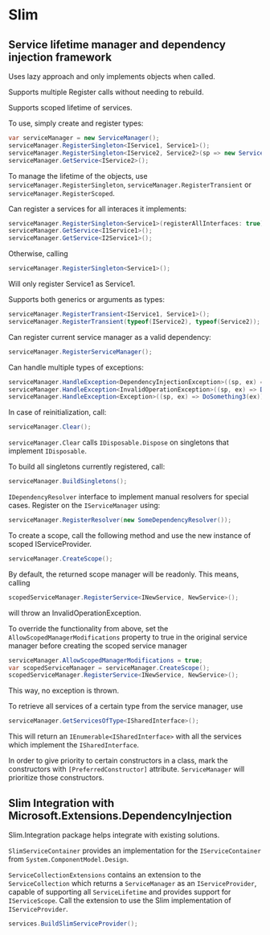 # Slim
## Service lifetime manager and dependency injection framework

Uses lazy approach and only implements objects when called.

Supports multiple Register calls without needing to rebuild.

Supports scoped lifetime of services.

To use, simply create and register types:
```c#
var serviceManager = new ServiceManager();
serviceManager.RegisterSingleton<IService1, Service1>();
serviceManager.RegisterSingleton<IService2, Service2>(sp => new Service2(sp.GetService<IService1>());
serviceManager.GetService<IService2>();
```

To manage the lifetime of the objects, use ``` serviceManager.RegisterSingleton ```, ``` serviceManager.RegisterTransient ``` or ``` serviceManager.RegisterScoped ```.

Can register a services for all interaces it implements:
```c#
serviceManager.RegisterSingleton<Service1>(registerAllInterfaces: true);
serviceManager.GetService<I1Service1>();
serviceManager.GetService<I2Service1>();
```
Otherwise, calling
```c#
serviceManager.RegisterSingleton<Service1>();
```
Will only register Service1 as Service1.

Supports both generics or arguments as types:
```c#
serviceManager.RegisterTransient<IService1, Service1>();
serviceManager.RegisterTransient(typeof(IService2), typeof(Service2));
```

Can register current service manager as a valid dependency:
```c#
serviceManager.RegisterServiceManager();
```

Can handle multiple types of exceptions:
```c#
serviceManager.HandleException<DependencyInjectionException>((sp, ex) => DoSomething1(ex));
serviceManager.HandleException<InvalidOperationException>((sp, ex) => DoSomething2(ex));
serviceManager.HandleException<Exception>((sp, ex) => DoSomething3(ex));
```

In case of reinitialization, call:
```c#
serviceManager.Clear();
```
``` serviceManager.Clear ``` calls ``` IDisposable.Dispose ``` on singletons that implement ``` IDisposable ```.

To build all singletons currently registered, call:
```c#
serviceManager.BuildSingletons();
```

`IDependencyResolver` interface to implement manual resolvers for special cases. Register on the `IServiceManager` using:
```c#
serviceManager.RegisterResolver(new SomeDependencyResolver());
```

To create a scope, call the following method and use the new instance of scoped IServiceProvider.
```c#
serviceManager.CreateScope();
```

By default, the returned scope manager will be readonly. This means, calling
```c#
scopedServiceManager.RegisterService<INewService, NewService>();
```
will throw an InvalidOperationException.

To override the functionality from above, set the `AllowScopedManagerModifications` property to true in the original service manager before creating the scoped service manager
```c#
serviceManager.AllowScopedManagerModifications = true;
var scopedServiceManager = serviceManager.CreateScope();
scopedServiceManager.RegisterService<INewService, NewService>();
```
This way, no exception is thrown.

To retrieve all services of a certain type from the service manager, use
```c#
serviceManager.GetServicesOfType<ISharedInterface>();
```
This will return an `IEnumerable<ISharedInterface>` with all the services which implement the `ISharedInterface`.

In order to give priority to certain constructors in a class, mark the constructors with `[PreferredConstructor]` attribute. `ServiceManager` will prioritize those constructors.

## Slim Integration with Microsoft.Extensions.DependencyInjection

Slim.Integration package helps integrate with existing solutions.

`SlimServiceContainer` provides an implementation for the `IServiceContainer` from `System.ComponentModel.Design`.

`ServiceCollectionExtensions` contains an extension to the `ServiceCollection` which returns a `ServiceManager` as an `IServiceProvider`, capable of supporting all `ServiceLifetime` and provides support for `IServiceScope`.
Call the extension to use the Slim implementation of `IServiceProvider`.
```C#
services.BuildSlimServiceProvider();
```